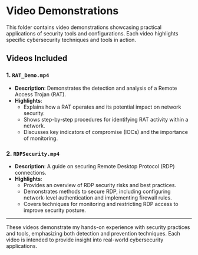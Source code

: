 # Video Demonstrations

This folder contains video demonstrations showcasing practical applications of security tools and configurations. Each video highlights specific cybersecurity techniques and tools in action.

## Videos Included

### 1. `RAT_Demo.mp4`
- **Description**: Demonstrates the detection and analysis of a Remote Access Trojan (RAT).
- **Highlights**:
  - Explains how a RAT operates and its potential impact on network security.
  - Shows step-by-step procedures for identifying RAT activity within a network.
  - Discusses key indicators of compromise (IOCs) and the importance of monitoring.

### 2. `RDPSecurity.mp4`
- **Description**: A guide on securing Remote Desktop Protocol (RDP) connections.
- **Highlights**:
  - Provides an overview of RDP security risks and best practices.
  - Demonstrates methods to secure RDP, including configuring network-level authentication and implementing firewall rules.
  - Covers techniques for monitoring and restricting RDP access to improve security posture.

---

These videos demonstrate my hands-on experience with security practices and tools, emphasizing both detection and prevention techniques. Each video is intended to provide insight into real-world cybersecurity applications.
